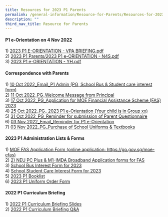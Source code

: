 ```yaml
---
title: Resources for 2023 P1 Parents
permalink: /general-information/Resource-for-Parents/Resources-for-2023-P1-Parents/
description: ""
third_nav_title: Resource for Parents
---
```

#### **P1 e-Orientation on 4 Nov 2022**


1) [2023 P1 E-ORIENTATION - VPA BRIEFING.pdf](https://fuhuapri.moe.edu.sg/qql/slot/u1029/Resources%20for%20Parents/2023%20P1%20Parents/2023%20P1%20E-ORIENTATION%20-%20VPA%20BRIEFING.pdf)  
2) [2023 P1 Parents/2023 P1 e-ORIENTATION - N4S.pdf](https://fuhuapri.moe.edu.sg/qql/slot/u1029/Resources%20for%20Parents/2023%20P1%20Parents/2023%20P1%20e-ORIENTATION%20-%20N4S.pdf)  
3) [2023 P1 e-ORIENTATION - YH.pdf](https://fuhuapri.moe.edu.sg/qql/slot/u1029/Resources%20for%20Parents/2023%20P1%20Parents/2023%20P1%20e-ORIENTATION%20-%20YH_updated%203%20Nov.pdf)  

#### **Correspondence with Parents**


1) [10 Oct 2022\_Email\_P1 Admin (PG, School Bus & Student care interest form)](https://fuhuapri.moe.edu.sg/qql/slot/u1029/Resources%20for%20Parents/2023%20P1%20Parents/2023%20P1%20Administration_PG%20SSC%20%20SB%20Interest%20form.pdf)  
2) [11 Oct 2022\_PG\_Welcome Message from Principal](https://fuhuapri.moe.edu.sg/qql/slot/u1029/Resources%20for%20Parents/2023%20P1%20Parents/Welcome%20email%20from%20Principal.pdf)  
3) [17 Oct 2022\_PG\_Application for MOE Financial Assistance Scheme (FAS) 2023](https://fuhuapri.moe.edu.sg/qql/slot/u1029/Resources%20for%20Parents/2023%20P1%20Parents/2023%20Financial%20Assistance%20Scheme%20FAS.pdf)  
4) [25 Oct 2022\_PG\_ 2023 P1 e-Orientation (Your child is in Group xx)](https://fuhuapri.moe.edu.sg/qql/slot/u1029/Resources%20for%20Parents/2023%20P1%20Parents/2023%20P1%20e-Orientation%20info%20for%20Parents.pdf)  
5) [31 Oct 2022\_PG\_Reminder for submission of Parent Questionnaire](https://fuhuapri.moe.edu.sg/qql/slot/u1029/Resources%20for%20Parents/2023%20P1%20Parents/P1%20e-Orientation_Reminder%20for%20submission%20of%20Parent%20Questionnaire.pdf)  
6) [03 Nov 2022\_Email\_Reminder for P1 e-Orientation](https://fuhuapri.moe.edu.sg/qql/slot/u1029/Resources%20for%20Parents/2023%20P1%20Parents/Reminder%20for%20P1%20e-Orientation%20via%20email.pdf)  
7) [03 Nov 2022\_PG\_Purchase of School Uniforms & Textbooks](https://fuhuapri.moe.edu.sg/qql/slot/u1029/Resources%20for%20Parents/2023%20P1%20Parents/2023%20P1_Purchase%20of%20School%20Uniforms%20%20Textbooks.pdf)  

#### **2023 P1 Administration Lists & Forms**


1) [MOE FAS Application Form (online application: https://go.gov.sg/moe-efas)](https://fuhuapri.moe.edu.sg/qql/slot/u1029/Resources%20for%20Parents/2023%20P1%20Parents/GGAS_Application%20Form_Revised.pdf)  
2) [2) NEU PC Plus & M1-IMDA Broadband Application forms for FAS](https://fuhuapri.moe.edu.sg/qql/slot/u1029/Resources%20for%20Parents/2023%20P1%20Parents/NEU%20PC%20Plus%20%20M1-IMDA%20Broadband.pdf)  
3) [School Bus Interest Form for 2023](https://fuhuapri.moe.edu.sg/qql/slot/u1029/Resources%20for%20Parents/2023%20P1%20Parents/Revolving%20Tpt_School%20Bus%20Interest%20Form.pdf)  
4) [School Student Care Interest Form for 2023](https://fuhuapri.moe.edu.sg/qql/slot/u1029/Resources%20for%20Parents/2023%20P1%20Parents/FHSCC%20New%20P1%20Students%20Interest%20Form%20Y2023.pdf)  
5) [2023 P1 Booklist](https://fuhuapri.moe.edu.sg/qql/slot/u1029/Resources%20for%20Parents/2023%20P1%20Parents/FHPS_Booklist%20for%202023%20P1.pdf)  
6) [2023 P1 Uniform Order Form](https://fuhuapri.moe.edu.sg/qql/slot/u1029/Resources%20for%20Parents/2023%20P1%20Parents/FHPS%20Uniform%20Price%20list%202023_P1.pdf)  
  

#### **2022 P1 Curriculum Briefing**


1) [2022 P1 Curriculum Briefing Slides](https://fuhuapri.moe.edu.sg/qql/slot/u1029/Resources%20for%20Parents/2022%20P1%20Parents/2022%20P1%20Curriculum%20Briefing%20Slides.pdf)  
2) [2022 P1 Curriculum Briefing Q&A](https://fuhuapri.moe.edu.sg/qql/slot/u1029/Resources%20for%20Parents/2022%20P1%20Parents/2022%20P1%20Curriculum%20Briefing%20QA.pdf)
